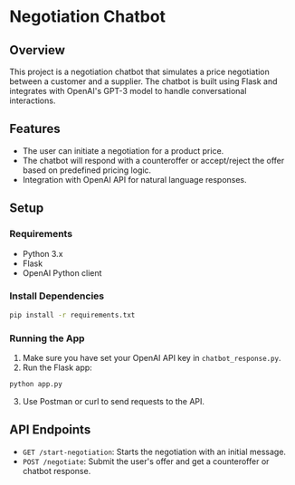 
# Negotiation Chatbot

## Overview
This project is a negotiation chatbot that simulates a price negotiation between a customer and a supplier. The chatbot is built using Flask and integrates with OpenAI's GPT-3 model to handle conversational interactions.

## Features
- The user can initiate a negotiation for a product price.
- The chatbot will respond with a counteroffer or accept/reject the offer based on predefined pricing logic.
- Integration with OpenAI API for natural language responses.

## Setup

### Requirements
- Python 3.x
- Flask
- OpenAI Python client

### Install Dependencies
```bash
pip install -r requirements.txt
```

### Running the App
1. Make sure you have set your OpenAI API key in `chatbot_response.py`.
2. Run the Flask app:
```bash
python app.py
```
3. Use Postman or curl to send requests to the API.

## API Endpoints
- `GET /start-negotiation`: Starts the negotiation with an initial message.
- `POST /negotiate`: Submit the user's offer and get a counteroffer or chatbot response.

